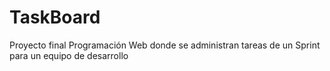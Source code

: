# TaskBoard
Proyecto final Programación Web donde se administran tareas de un Sprint para un equipo de desarrollo
